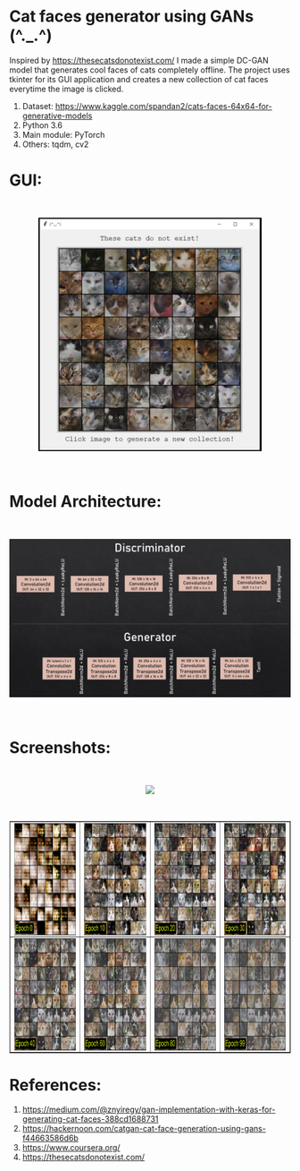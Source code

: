 # Cat faces generator using GANs (^._.^)

Inspired by https://thesecatsdonotexist.com/ I made a simple DC-GAN model that generates cool faces of cats completely offline.
The project uses tkinter for its GUI application and creates a new collection of cat faces everytime the image is clicked.

1. Dataset: https://www.kaggle.com/spandan2/cats-faces-64x64-for-generative-models
2. Python 3.6
2. Main module: PyTorch
4. Others: tqdm, cv2

# GUI:

<br>
<p align="center"><img width="400" src="https://raw.githubusercontent.com/aryanjain28/Cat-faces-generator-using-GANs/main/Screenshots/screenshotGUI.png"></p>
<br>

# Model Architecture:

<br>
<p align="center"><img width="800" src="https://raw.githubusercontent.com/aryanjain28/Cat-faces-generator-using-GANs/main/CatModel.png"></p>
<br>

# Screenshots:

<br>
<p align="center"><img width="350" src="https://github.com/aryanjain28/Cat-faces-generator-using-GANs/raw/main/Screenshots/screenshotGIF.gif"></p>
<br>

<p align="center">
<table align="center" border="1">
  
 <tr>
  <td><img align="center" src="https://raw.githubusercontent.com/aryanjain28/Cat-faces-generator-using-GANs/main/Screenshots/IMAGE_EPOCH_00.png" height="200" /></td>
  <td><img align="center" src="https://raw.githubusercontent.com/aryanjain28/Cat-faces-generator-using-GANs/main/Screenshots/IMAGE_EPOCH_10.png" height="200" /></td>
  <td><img align="center" src="https://raw.githubusercontent.com/aryanjain28/Cat-faces-generator-using-GANs/main/Screenshots/IMAGE_EPOCH_20.png" height="200" /></td>
  <td><img align="center" src="https://raw.githubusercontent.com/aryanjain28/Cat-faces-generator-using-GANs/main/Screenshots/IMAGE_EPOCH_30.png" height="200" /></td>
 </tr>
 
 
 <tr>
  <td><img align="center" src="https://raw.githubusercontent.com/aryanjain28/Cat-faces-generator-using-GANs/main/Screenshots/IMAGE_EPOCH_40.png" height="200" /></td>
  <td><img align="center" src="https://raw.githubusercontent.com/aryanjain28/Cat-faces-generator-using-GANs/main/Screenshots/IMAGE_EPOCH_60.png" height="200" /></td>
  <td><img align="center" src="https://raw.githubusercontent.com/aryanjain28/Cat-faces-generator-using-GANs/main/Screenshots/IMAGE_EPOCH_80.png" height="200" /></td>
  <td><img align="center" src="https://raw.githubusercontent.com/aryanjain28/Cat-faces-generator-using-GANs/main/Screenshots/IMAGE_EPOCH_99.png" height="200" /></td>
 </tr>
 

</table>
</p>


# References:

1. https://medium.com/@znyiregy/gan-implementation-with-keras-for-generating-cat-faces-388cd1688731
2. https://hackernoon.com/catgan-cat-face-generation-using-gans-f44663586d6b
3. https://www.coursera.org/
4. https://thesecatsdonotexist.com/

